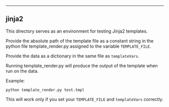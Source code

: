------
jinja2
------

This directory serves as an environment for testing Jinja2 templates.

Provide the absolute path of the template file as a constant string in the python file template_render.py assigned to the variable ``TEMPLATE_FILE``.

Provide the data as a dictionary in the same file as ``templateVars``.

Running template_render.py will produce the output of the template when run on the data.

Example:

```
python template_render.py test.tmpl
```
This will work only if you set your ``TEMPLATE_FILE`` and ``templateVars`` correctly.
